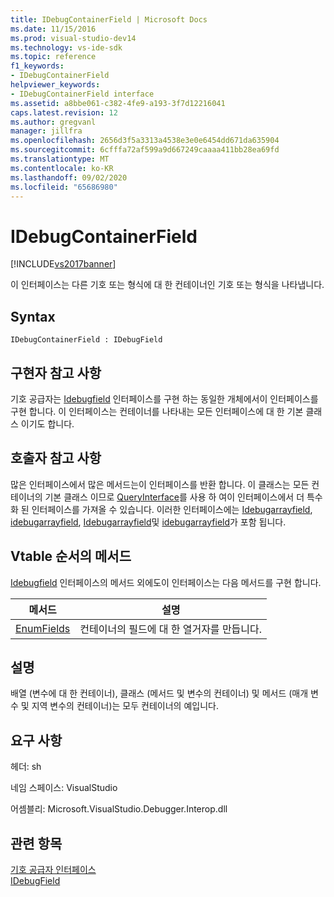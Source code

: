 ```yaml
---
title: IDebugContainerField | Microsoft Docs
ms.date: 11/15/2016
ms.prod: visual-studio-dev14
ms.technology: vs-ide-sdk
ms.topic: reference
f1_keywords:
- IDebugContainerField
helpviewer_keywords:
- IDebugContainerField interface
ms.assetid: a8bbe061-c382-4fe9-a193-3f7d12216041
caps.latest.revision: 12
ms.author: gregvanl
manager: jillfra
ms.openlocfilehash: 2656d3f5a3313a4538e3e0e6454dd671da635904
ms.sourcegitcommit: 6cfffa72af599a9d667249caaaa411bb28ea69fd
ms.translationtype: MT
ms.contentlocale: ko-KR
ms.lasthandoff: 09/02/2020
ms.locfileid: "65686980"
---
```

# <a name="idebugcontainerfield"></a>IDebugContainerField
[!INCLUDE[vs2017banner](../../../includes/vs2017banner.md)]

이 인터페이스는 다른 기호 또는 형식에 대 한 컨테이너인 기호 또는 형식을 나타냅니다.  
  
## <a name="syntax"></a>Syntax  
  
```  
IDebugContainerField : IDebugField  
```  
  
## <a name="notes-for-implementers"></a>구현자 참고 사항  
 기호 공급자는 [Idebugfield](../../../extensibility/debugger/reference/idebugfield.md) 인터페이스를 구현 하는 동일한 개체에서이 인터페이스를 구현 합니다. 이 인터페이스는 컨테이너를 나타내는 모든 인터페이스에 대 한 기본 클래스 이기도 합니다.  
  
## <a name="notes-for-callers"></a>호출자 참고 사항  
 많은 인터페이스에서 많은 메서드는이 인터페이스를 반환 합니다. 이 클래스는 모든 컨테이너의 기본 클래스 이므로 [QueryInterface](https://msdn.microsoft.com/library/62fce95e-aafa-4187-b50b-e6611b74c3b3)를 사용 하 여이 인터페이스에서 더 특수화 된 인터페이스를 가져올 수 있습니다. 이러한 인터페이스에는 [Idebugarrayfield](../../../extensibility/debugger/reference/idebugarrayfield.md), [idebugarrayfield](../../../extensibility/debugger/reference/idebugclassfield.md), [Idebugarrayfield](../../../extensibility/debugger/reference/idebugmethodfield.md)및 [idebugarrayfield](../../../extensibility/debugger/reference/idebugpropertyfield.md)가 포함 됩니다.  
  
## <a name="methods-in-vtable-order"></a>Vtable 순서의 메서드  
 [Idebugfield](../../../extensibility/debugger/reference/idebugfield.md) 인터페이스의 메서드 외에도이 인터페이스는 다음 메서드를 구현 합니다.  
  
|메서드|설명|  
|------------|-----------------|  
|[EnumFields](../../../extensibility/debugger/reference/idebugcontainerfield-enumfields.md)|컨테이너의 필드에 대 한 열거자를 만듭니다.|  
  
## <a name="remarks"></a>설명  
 배열 (변수에 대 한 컨테이너), 클래스 (메서드 및 변수의 컨테이너) 및 메서드 (매개 변수 및 지역 변수의 컨테이너)는 모두 컨테이너의 예입니다.  
  
## <a name="requirements"></a>요구 사항  
 헤더: sh  
  
 네임 스페이스: VisualStudio  
  
 어셈블리: Microsoft.VisualStudio.Debugger.Interop.dll  
  
## <a name="see-also"></a>관련 항목  
 [기호 공급자 인터페이스](../../../extensibility/debugger/reference/symbol-provider-interfaces.md)   
 [IDebugField](../../../extensibility/debugger/reference/idebugfield.md)
